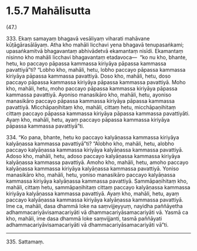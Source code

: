 # 1.5.7 Mahālisutta

(47.)

333\. Ekaṃ samayaṃ bhagavā vesāliyaṃ viharati mahāvane kūṭāgārasālāyaṃ. Atha kho mahāli licchavi yena bhagavā tenupasaṅkami; upasaṅkamitvā bhagavantaṃ abhivādetvā ekamantaṃ nisīdi. Ekamantaṃ nisinno kho mahāli licchavi bhagavantaṃ etadavoca—  “ko nu kho, bhante, hetu, ko paccayo pāpassa kammassa kiriyāya pāpassa kammassa pavattiyā”ti? “Lobho kho, mahāli, hetu, lobho paccayo pāpassa kammassa kiriyāya pāpassa kammassa pavattiyā. Doso kho, mahāli, hetu, doso paccayo pāpassa kammassa kiriyāya pāpassa kammassa pavattiyā. Moho kho, mahāli, hetu, moho paccayo pāpassa kammassa kiriyāya pāpassa kammassa pavattiyā. Ayoniso manasikāro kho, mahāli, hetu, ayoniso manasikāro paccayo pāpassa kammassa kiriyāya pāpassa kammassa pavattiyā. Micchāpaṇihitaṃ kho, mahāli, cittaṃ hetu, micchāpaṇihitaṃ cittaṃ paccayo pāpassa kammassa kiriyāya pāpassa kammassa pavattiyāti. Ayaṃ kho, mahāli, hetu, ayaṃ paccayo pāpassa kammassa kiriyāya pāpassa kammassa pavattiyā”ti.

334\. “Ko pana, bhante, hetu ko paccayo kalyāṇassa kammassa kiriyāya kalyāṇassa kammassa pavattiyā”ti? “Alobho kho, mahāli, hetu, alobho paccayo kalyāṇassa kammassa kiriyāya kalyāṇassa kammassa pavattiyā. Adoso kho, mahāli, hetu, adoso paccayo kalyāṇassa kammassa kiriyāya kalyāṇassa kammassa pavattiyā. Amoho kho, mahāli, hetu, amoho paccayo kalyāṇassa kammassa kiriyāya kalyāṇassa kammassa pavattiyā. Yoniso manasikāro kho, mahāli, hetu, yoniso manasikāro paccayo kalyāṇassa kammassa kiriyāya kalyāṇassa kammassa pavattiyā. Sammāpaṇihitaṃ kho, mahāli, cittaṃ hetu, sammāpaṇihitaṃ cittaṃ paccayo kalyāṇassa kammassa kiriyāya kalyāṇassa kammassa pavattiyā. Ayaṃ kho, mahāli, hetu, ayaṃ paccayo kalyāṇassa kammassa kiriyāya kalyāṇassa kammassa pavattiyā. Ime ca, mahāli, dasa dhammā loke na saṃvijjeyyuṃ, nayidha paññāyetha adhammacariyāvisamacariyāti vā dhammacariyāsamacariyāti vā. Yasmā ca kho, mahāli, ime dasa dhammā loke saṃvijjanti, tasmā paññāyati adhammacariyāvisamacariyāti vā dhammacariyāsamacariyāti vā”ti.

---

335\. Sattamaṃ.
